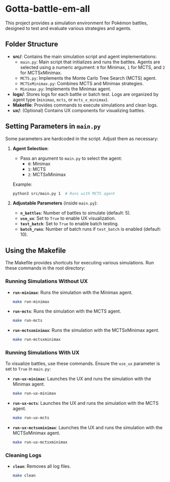 # Gotta-battle-em-all

This project provides a simulation environment for Pokémon battles, designed to test and evaluate various strategies and agents.

## Folder Structure

- **src/**: Contains the main simulation script and agent implementations:
  - `main.py`: Main script that initializes and runs the battles. Agents are selected using a numeric argument: `0` for Minimax, `1` for MCTS, and `2` for MCTSxMinimax.
  - `MCTS.py`: Implements the Monte Carlo Tree Search (MCTS) agent.
  - `MCTSxMinimax.py`: Combines MCTS and Minimax strategies.
  - `Minimax.py`: Implements the Minimax agent.
- **logs/**: Stores logs for each battle or batch test. Logs are organized by agent type (`minimax`, `mcts`, or `mcts_x_minimax`).
- **Makefile**: Provides commands to execute simulations and clean logs.
- **ux/**: (Optional) Contains UX components for visualizing battles.

## Setting Parameters in `main.py`

Some parameters are hardcoded in the script. Adjust them as necessary:

1. **Agent Selection**: 
   - Pass an argument to `main.py` to select the agent:
     - `0`: Minimax
     - `1`: MCTS
     - `2`: MCTSxMinimax

   Example:
   ```bash
   python3 src/main.py 1  # Runs with MCTS agent
   ```

2. **Adjustable Parameters** (inside `main.py`):
   - **`n_battles`**: Number of battles to simulate (default: 5).
   - **`use_ux`**: Set to `True` to enable UX visualization.
   - **`test_batch`**: Set to `True` to enable batch testing.
   - **`batch_runs`**: Number of batch runs if `test_batch` is enabled (default: 10).

## Using the Makefile

The Makefile provides shortcuts for executing various simulations. Run these commands in the root directory:

### Running Simulations Without UX

- **`run-minimax`**: Runs the simulation with the Minimax agent.
  ```bash
  make run-minimax
  ```

- **`run-mcts`**: Runs the simulation with the MCTS agent.
  ```bash
  make run-mcts
  ```

- **`run-mctsxminimax`**: Runs the simulation with the MCTSxMinimax agent.
  ```bash
  make run-mctsxminimax
  ```

### Running Simulations With UX

To visualize battles, use these commands. Ensure the `use_ux` parameter is set to `True` in `main.py`:

- **`run-ux-minimax`**: Launches the UX and runs the simulation with the Minimax agent.
  ```bash
  make run-ux-minimax
  ```

- **`run-ux-mcts`**: Launches the UX and runs the simulation with the MCTS agent.
  ```bash
  make run-ux-mcts
  ```

- **`run-ux-mctsxminimax`**: Launches the UX and runs the simulation with the MCTSxMinimax agent.
  ```bash
  make run-ux-mctsxminimax
  ```

### Cleaning Logs

- **`clean`**: Removes all log files.
  ```bash
  make clean
  ```
